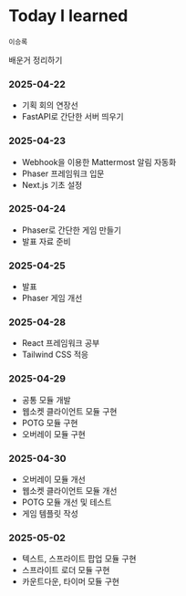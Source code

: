 # Today I learned

`이승록`

배운거 정리하기

### 2025-04-22

- 기획 회의 연장선
- FastAPI로 간단한 서버 띄우기

### 2025-04-23

- Webhook을 이용한 Mattermost 알림 자동화
- Phaser 프레임워크 입문
- Next.js 기초 설정

### 2025-04-24

- Phaser로 간단한 게임 만들기
- 발표 자료 준비

### 2025-04-25

- 발표
- Phaser 게임 개선

### 2025-04-28

- React 프레임워크 공부
- Tailwind CSS 적응

### 2025-04-29

- 공통 모듈 개발
- 웹소켓 클라이언트 모듈 구현
- POTG 모듈 구현
- 오버레이 모듈 구현

### 2025-04-30
- 오버레이 모듈 개선
- 웹소켓 클라이언트 모듈 개선
- POTG 모듈 개선 및 테스트
- 게임 템플릿 작성

### 2025-05-02
- 텍스트, 스프라이트 팝업 모듈 구현
- 스프라이트 로더 모듈 구현
- 카운트다운, 타이머 모듈 구현